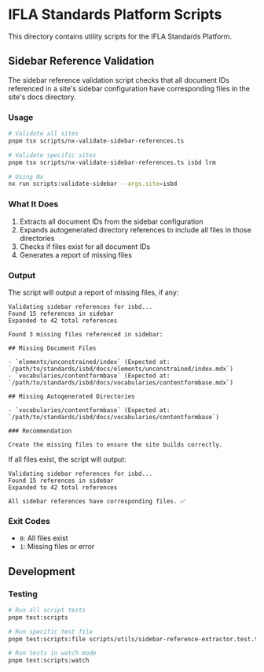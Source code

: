 # IFLA Standards Platform Scripts

This directory contains utility scripts for the IFLA Standards Platform.

## Sidebar Reference Validation

The sidebar reference validation script checks that all document IDs referenced in a site's sidebar configuration have corresponding files in the site's docs directory.

### Usage

```bash
# Validate all sites
pnpm tsx scripts/nx-validate-sidebar-references.ts

# Validate specific sites
pnpm tsx scripts/nx-validate-sidebar-references.ts isbd lrm

# Using Nx
nx run scripts:validate-sidebar --args.site=isbd
```

### What It Does

1. Extracts all document IDs from the sidebar configuration
2. Expands autogenerated directory references to include all files in those directories
3. Checks if files exist for all document IDs
4. Generates a report of missing files

### Output

The script will output a report of missing files, if any:

```
Validating sidebar references for isbd...
Found 15 references in sidebar
Expanded to 42 total references

Found 3 missing files referenced in sidebar:

## Missing Document Files

- `elements/unconstrained/index` (Expected at: `/path/to/standards/isbd/docs/elements/unconstrained/index.mdx`)
- `vocabularies/contentformbase` (Expected at: `/path/to/standards/isbd/docs/vocabularies/contentformbase.mdx`)

## Missing Autogenerated Directories

- `vocabularies/contentformbase` (Expected at: `/path/to/standards/isbd/docs/vocabularies/contentformbase`)

### Recommendation

Create the missing files to ensure the site builds correctly.
```

If all files exist, the script will output:

```
Validating sidebar references for isbd...
Found 15 references in sidebar
Expanded to 42 total references

All sidebar references have corresponding files. ✅
```

### Exit Codes

- `0`: All files exist
- `1`: Missing files or error

## Development

### Testing

```bash
# Run all script tests
pnpm test:scripts

# Run specific test file
pnpm test:scripts:file scripts/utils/sidebar-reference-extractor.test.ts

# Run tests in watch mode
pnpm test:scripts:watch
```